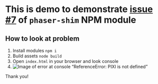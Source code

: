 # This is demo to demonstrate [issue #7](https://github.com/amowu/phaser-shim/issues/7) of `phaser-shim` NPM module

## How to look at problem

1. Install modules `npm i`
2. Build assets `node build`
3. Open `index.html` in your browser and look console
4. ![Image of error at console “ReferenceError: PIXI is not defined”](http://puu.sh/r6u4p/56be84556b.png)

Thank you!

